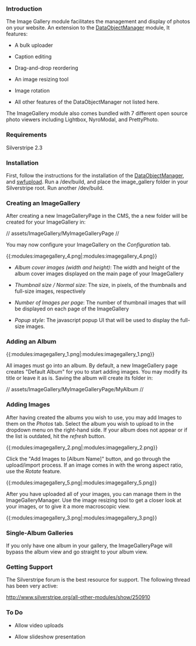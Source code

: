### Introduction

The Image Gallery module facilitates the management and display of photos on your website. An extension to the
[DataObjectManager](DataObjectManager) module, It features:


*  A bulk uploader

*  Caption editing

*  Drag-and-drop reordering

*  An image resizing tool

*  Image rotation

*  All other features of the DataObjectManager not listed here.

The ImageGallery module also comes bundled with 7 different open source photo viewers including Lightbox, NyroModal, and
PrettyPhoto.

### Requirements

Silverstripe 2.3


### Installation

First, follow the instructions for the installation of the [DataObjectManager](DataObjectManager), and
[swfupload](swfupload). Run a /dev/build, and place the image_gallery folder in your Silverstripe root. Run another
/dev/build.

### Creating an ImageGallery

After creating a new ImageGalleryPage in the CMS, the a new folder will be created for your ImageGallery in:

// assets/ImageGallery/MyImageGalleryPage //

You may now configure your ImageGallery on the *Configuration* tab.

{{:modules:imagegallery_4.png|:modules:imagegallery_4.png}}


*  *Album cover images (width and height)*: The width and height of the album cover images displayed on the main page of
your ImageGallery


*  *Thumbnail size / Normal size*: The size, in pixels, of the thumbnails and full-size images, respectively

*  *Number of Images per page*: The number of thumbnail images that will be displayed on each page of the ImageGallery


*  *Popup style*: The javascript popup UI that will be used to display the full-size images.

### Adding an Album

{{:modules:imagegallery_1.png|:modules:imagegallery_1.png}}

All images must go into an album. By default, a new ImageGallery page creates "Default Album" for you to start adding
images. You may modify its title or leave it as is. Saving the album will create its folder in:

// assets/ImageGallery/MyImageGalleryPage/MyAlbum //

### Adding Images

After having created the albums you wish to use, you may add Images to them on the *Photos* tab. Select the album you
wish to upload to in the dropdown menu on the right-hand side. If your album does not appear or if the list is outdated,
hit the *refresh* button.

{{:modules:imagegallery_2.png|:modules:imagegallery_2.png}}

Click the "Add Images to [Album Name]" button, and go through the upload/import process. If an image comes in with the
wrong aspect ratio, use the *Rotate* feature.

{{:modules:imagegallery_5.png|:modules:imagegallery_5.png}}

After you have uploaded all of your images, you can manage them in the ImageGalleryManager. Use the image resizing tool
to get a closer look at your images, or to give it a more macroscopic view.

{{:modules:imagegallery_3.png|:modules:imagegallery_3.png}}

### Single-Album Galleries

If you only have one album in your gallery, the ImageGalleryPage will bypass the album view and go straight to your
album view.

### Getting Support

The Silverstripe forum is the best resource for support. The following thread has been very active:

http://www.silverstripe.org/all-other-modules/show/250910

### To Do


*  Allow video uploads


*  Allow slideshow presentation


